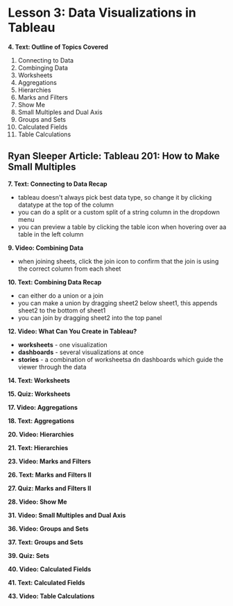 # Lesson 3: Data Visualizations in Tableau

**4. Text: Outline of Topics Covered**
1. Connecting to Data
2. Combinging Data
3. Worksheets
4. Aggregations
5. Hierarchies
6. Marks and Filters
7. Show Me
8. Small Multiples and Dual Axis
9. Groups and Sets
10. Calculated Fields
11. Table Calculations

**Ryan Sleeper Article: Tableau 201: How to Make Small Multiples**
- 

**7. Text: Connecting to Data Recap**
- tableau doesn't always pick best data type, so change it by clicking datatype at the top of the column
- you can do a split or a custom split of a string column in the dropdown menu
- you can preview a table by clicking the table icon when hovering over aa table in the left column

**9. Video: Combining Data**
- when joining sheets, click the join icon to confirm that the join is using the correct column from each sheet

**10. Text: Combining Data Recap**
- can either do a union or a join
- you can make a union by dragging sheet2 below sheet1, this appends sheet2 to the bottom of sheet1
- you can join by dragging sheet2 into the top panel

**12. Video: What Can You Create in Tableau?**
- **worksheets** - one visualization
- **dashboards** - several visualizations at once
- **stories** - a combination of worksheetsa dn dashboards which guide the viewer through the data

**14. Text: Worksheets**

**15. Quiz: Worksheets**

**17. Video: Aggregations**

**18. Text: Aggregations**

**20. Video: Hierarchies**

**21. Text: Hierarchies**

**23. Video: Marks and Filters**

**26. Text: Marks and Filters II**

**27. Quiz: Marks and Filters II**

**28. Video: Show Me**

**31. Video: Small Multiples and Dual Axis**

**36. Video: Groups and Sets**

**37. Text: Groups and Sets**

**39. Quiz: Sets**

**40. Video: Calculated Fields**

**41. Text: Calculated Fields**

**43. Video: Table Calculations**
